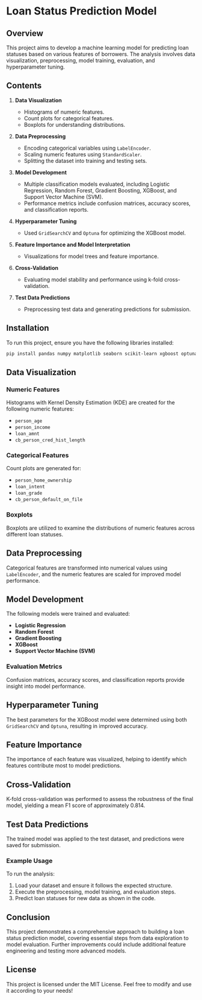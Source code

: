 # Loan Status Prediction Model

## Overview
This project aims to develop a machine learning model for predicting loan statuses based on various features of borrowers. The analysis involves data visualization, preprocessing, model training, evaluation, and hyperparameter tuning.

## Contents
1. **Data Visualization**
   - Histograms of numeric features.
   - Count plots for categorical features.
   - Boxplots for understanding distributions.
   
2. **Data Preprocessing**
   - Encoding categorical variables using `LabelEncoder`.
   - Scaling numeric features using `StandardScaler`.
   - Splitting the dataset into training and testing sets.

3. **Model Development**
   - Multiple classification models evaluated, including Logistic Regression, Random Forest, Gradient Boosting, XGBoost, and Support Vector Machine (SVM).
   - Performance metrics include confusion matrices, accuracy scores, and classification reports.

4. **Hyperparameter Tuning**
   - Used `GridSearchCV` and `Optuna` for optimizing the XGBoost model.

5. **Feature Importance and Model Interpretation**
   - Visualizations for model trees and feature importance.

6. **Cross-Validation**
   - Evaluating model stability and performance using k-fold cross-validation.

7. **Test Data Predictions**
   - Preprocessing test data and generating predictions for submission.

## Installation
To run this project, ensure you have the following libraries installed:
```bash
pip install pandas numpy matplotlib seaborn scikit-learn xgboost optuna
```

## Data Visualization
### Numeric Features
Histograms with Kernel Density Estimation (KDE) are created for the following numeric features:
- `person_age`
- `person_income`
- `loan_amnt`
- `cb_person_cred_hist_length`

### Categorical Features
Count plots are generated for:
- `person_home_ownership`
- `loan_intent`
- `loan_grade`
- `cb_person_default_on_file`

### Boxplots
Boxplots are utilized to examine the distributions of numeric features across different loan statuses.

## Data Preprocessing
Categorical features are transformed into numerical values using `LabelEncoder`, and the numeric features are scaled for improved model performance.

## Model Development
The following models were trained and evaluated:
- **Logistic Regression**
- **Random Forest**
- **Gradient Boosting**
- **XGBoost**
- **Support Vector Machine (SVM)**

### Evaluation Metrics
Confusion matrices, accuracy scores, and classification reports provide insight into model performance.

## Hyperparameter Tuning
The best parameters for the XGBoost model were determined using both `GridSearchCV` and `Optuna`, resulting in improved accuracy.

## Feature Importance
The importance of each feature was visualized, helping to identify which features contribute most to model predictions.

## Cross-Validation
K-fold cross-validation was performed to assess the robustness of the final model, yielding a mean F1 score of approximately 0.814.

## Test Data Predictions
The trained model was applied to the test dataset, and predictions were saved for submission.

### Example Usage
To run the analysis:
1. Load your dataset and ensure it follows the expected structure.
2. Execute the preprocessing, model training, and evaluation steps.
3. Predict loan statuses for new data as shown in the code.

## Conclusion
This project demonstrates a comprehensive approach to building a loan status prediction model, covering essential steps from data exploration to model evaluation. Further improvements could include additional feature engineering and testing more advanced models.

## License
This project is licensed under the MIT License. Feel free to modify and use it according to your needs!